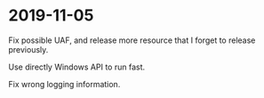 # 2019-11-05

Fix possible UAF, and release more resource that I forget to release previously.

Use directly Windows API to run fast.

Fix wrong logging information.
